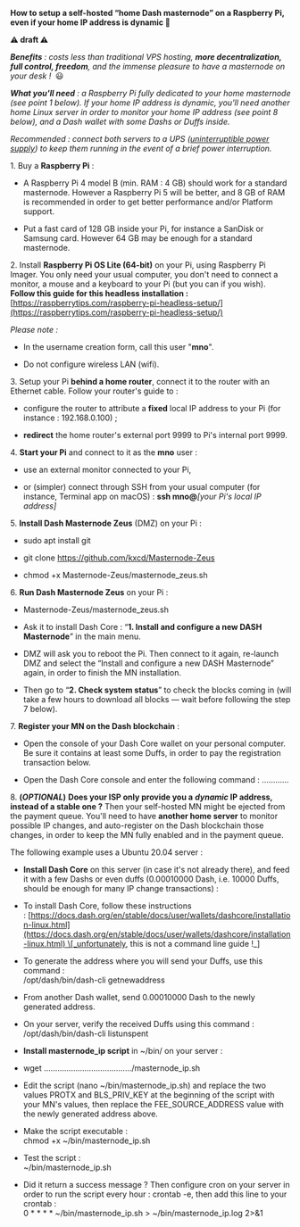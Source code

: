 ﻿**How to setup a self-hosted “home Dash masternode” on a Raspberry Pi, even if your home IP address is dynamic 🥳**  

**⚠️ draft ⚠️**  

  

_**Benefits** : costs less than traditional VPS hosting, **more decentralization, full control, freedom**, and the immense pleasure to have a masternode on your desk !_  😃  

_**What you'll need** : a Raspberry Pi fully dedicated to your home masternode (see point 1 below). If your home IP address is dynamic, you'll need another home Linux server in order to monitor your home IP address (see point 8 below), and a Dash wallet with some Dashs or Duffs inside._  

_Recommended : connect both servers to a UPS ([uninterruptible power supply](https://en.wikipedia.org/wiki/Uninterruptible_power_supply)) to keep them running in the event of a brief power interruption​​​​​​​._  

  

1\. Buy a **Raspberry Pi** :

*   A Raspberry Pi 4 model B (min. RAM : 4 GB) should work for a standard masternode. However a Raspberry Pi 5 will be better, and 8 GB of RAM is recommended in order to get better performance and/or Platform support.  
    
*   Put a fast card of 128 GB inside your Pi, for instance a SanDisk or Samsung card. However 64 GB may be enough for a standard masternode.  
    

  

2\. Install **Raspberry Pi OS Lite (64-bit)** on your Pi, using Raspberry Pi Imager. You only need your usual computer, you don't need to connect a monitor, a mouse and a keyboard to your Pi (but you can if you wish). **Follow this guide for this headless installation :** [https://raspberrytips.com/raspberry-pi-headless-setup/](https://raspberrytips.com/raspberry-pi-headless-setup/)  

_Please note :_  

*   In the username creation form, call this user "**mno**".  
    
*   Do not configure wireless LAN (wifi).  
    

  

3\. Setup your Pi **behind a home router**, connect it to the router with an Ethernet cable. Follow your router's guide to :

*   configure the router to attribute a **fixed** local IP address to your Pi (for instance : 192.168.0.100) ;  
    
*   **redirect** the home router's external port 9999 to Pi's internal port 9999.  
    

  

4\. **Start your Pi** and connect to it as the **mno** user :

*   use an external monitor connected to your Pi,  
    
*   or (simpler) connect through SSH from your usual computer (for instance, Terminal app on macOS) : **ssh mno@**_\[your Pi's local IP address\]_  
    

  

5\. **Install Dash Masternode Zeus** (DMZ) on your Pi :

*   sudo apt install git  
    
*   git clone https://github.com/kxcd/Masternode-Zeus
*   chmod +x Masternode-Zeus/masternode\_zeus.sh

  

6\. **Run Dash Masternode Zeus** on your Pi :  

*   Masternode-Zeus/masternode\_zeus.sh  
    
*   Ask it to install Dash Core : “**1\. Install and configure a new DASH Masternode**” in the main menu.  
    
*   DMZ will ask you to reboot the Pi. Then connect to it again, re-launch DMZ and select the “Install and configure a new DASH Masternode” again, in order to finish the MN installation.  
    
*   Then go to “**2\. Check system status**” to check the blocks coming in (will take a few hours to download all blocks — wait before following the step 7 below).  
    

  

7\. **Register your MN on the Dash blockchain** :

*   Open the console of your Dash Core wallet on your personal computer. Be sure it contains at least some Duffs, in order to pay the registration transaction below.  
    
*   Open the Dash Core console and enter the following command : …………  
    

  

8\. **(_OPTIONAL_)** **Does your ISP only provide you a** **_dynamic_ IP address, instead of a stable one ?** Then your self-hosted MN might be ejected from the payment queue. You'll need to have **another home server** to monitor possible IP changes, and auto-register on the Dash blockchain those changes, in order to keep the MN fully enabled and in the payment queue.  

The following example uses a Ubuntu 20.04 server :  

*   **Install Dash Core** on this server (in case it's not already there), and feed it with a few Dashs or even duffs (0.00010000 Dash, i.e. 10000 Duffs, should be enough for many IP change transactions) :  
    
*   To install Dash Core, follow these instructions : [https://docs.dash.org/en/stable/docs/user/wallets/dashcore/installation-linux.html](https://docs.dash.org/en/stable/docs/user/wallets/dashcore/installation-linux.html) \[_unfortunately, this is not a command line guide !_\]  
    
*   To generate the address where you will send your Duffs, use this command :  
    /opt/dash/bin/dash-cli getnewaddress  
    
*   From another Dash wallet, send 0.00010000 Dash to the newly generated address.  
    
*   On your server, verify the received Duffs using this command :  
    /opt/dash/bin/dash-cli listunspent  
    
*   **Install masternode\_ip script** in ~/bin/ on your server :  
    
*   wget …………………………………/masternode\_ip.sh  
    
*   Edit the script (nano ~/bin/masternode\_ip.sh) and replace the two values PROTX and BLS\_PRIV\_KEY at the beginning of the script with your MN's values, then replace the FEE\_SOURCE\_ADDRESS value with the newly generated address above.  
    
*   Make the script executable :  
    chmod +x ~/bin/masternode\_ip.sh   
    
*   Test the script :  
    ~/bin/masternode\_ip.sh   
    
*   Did it return a success message ? Then configure cron on your server in order to run the script every hour : crontab -e, then add this line to your crontab :  
    0 \* \* \* \* ~/bin/masternode\_ip.sh > ~/bin/masternode\_ip.log 2>&1